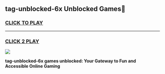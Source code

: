 
## tag-unblocked-6x Unblocked Games👋
<h3>
<a href="https://news.freeplayer.one?title=tag-unblocked-6x&ref=16F">CLICK TO PLAY</a></h3>
<hr>

<h3>
<a href="https://news.freeplayer.one?title=tag-unblocked-6x&ref=16F">CLICK 2 PLAY</a>
  
</h3>

<a href="https://news.freeplayer.one?title=tag-unblocked-6x&ref=16F/"><img src="https://clearcache.store/games.png"></a>


**tag-unblocked-6x games unblocked: Your Gateway to Fun and Accessible Online Gaming**
